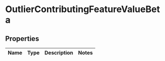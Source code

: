 # OutlierContributingFeatureValueBeta

## Properties

Name | Type | Description | Notes
------------ | ------------- | ------------- | -------------

